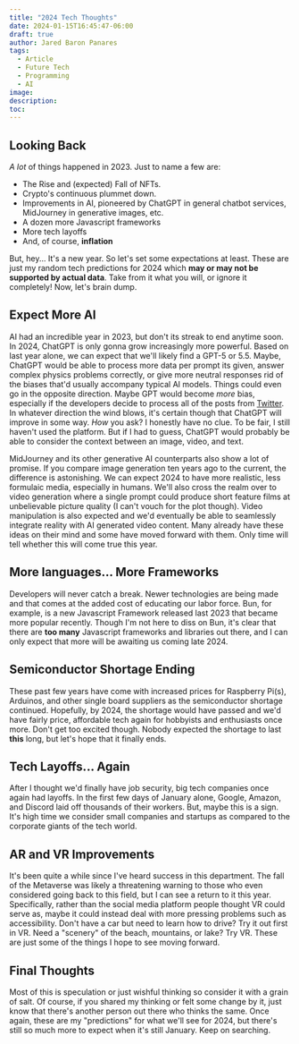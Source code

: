 ```yaml
---
title: "2024 Tech Thoughts"
date: 2024-01-15T16:45:47-06:00
draft: true
author: Jared Baron Panares
tags: 
  - Article
  - Future Tech
  - Programming
  - AI
image:
description:
toc:
---
```


## Looking Back
*A lot* of things happened in 2023. Just to name a few are:
- The Rise and (expected) Fall of NFTs.
- Crypto's continuous plummet down.
- Improvements in AI, pioneered by ChatGPT in general chatbot services, MidJourney in generative images, etc.
- A dozen more Javascript frameworks
- More tech layoffs
- And, of course, **inflation**

But, hey... It's a new year. So let's set some expectations at least. These are just my random tech predictions for 2024 which **may or may not be supported by actual data**. Take from it what you will, or ignore it completely! Now, let's brain dump.

## Expect More AI
AI had an incredible year in 2023, but don't its streak to end anytime soon. In 2024, ChatGPT is only gonna grow increasingly more powerful. Based on last year alone, we can expect that we'll likely find a GPT-5 or 5.5. Maybe, ChatGPT would be able to process more data per prompt its given, answer complex physics problems correctly, or give more neutral responses rid of the biases that'd usually accompany typical AI models. Things could even go in the opposite direction. Maybe GPT would become *more* bias, especially if the developers decide to process all of the posts from [Twitter](https://twitter.com/?lang=en). In whatever direction the wind blows, it's certain though that ChatGPT will improve in some way. *How* you ask? I honestly have no clue. To be fair, I still haven't used the platform. But if I had to guess, ChatGPT would probably be able to consider the context between an image, video, and text.

MidJourney and its other generative AI counterparts also show a lot of promise. If you compare image generation ten years ago to the current, the difference is astonishing. We can expect 2024 to have more realistic, less formulaic media, especially in humans. We'll also cross the realm over to video generation where a single prompt could produce short feature films at unbelievable picture quality (I can't vouch for the plot though). Video manipulation is also expected and we'd eventually be able to seamlessly integrate reality with AI generated video content. Many already have these ideas on their mind and some have moved forward with them. Only time will tell whether this will come true this year.

## More languages... More Frameworks
Developers will never catch a break. Newer technologies are being made and that comes at the added cost of educating our labor force. Bun, for example, is a new Javascript Framework released last 2023 that became more popular recently. Though I'm not here to diss on Bun, it's clear that there are **too many** Javascript frameworks and libraries out there, and I can only expect that more will be awaiting us coming late 2024.

## Semiconductor Shortage Ending 
These past few years have come with increased prices for Raspberry Pi(s), Arduinos, and other single board suppliers as the semiconductor shortage continued. Hopefully, by 2024, the shortage would have passed and we'd have fairly price, affordable tech again for hobbyists and enthusiasts once more. Don't get too excited though. Nobody expected the shortage to last **this** long, but let's hope that it finally ends.

## Tech Layoffs... Again
After I thought we'd finally have job security, big tech companies once again had layoffs. In the first few days of January alone, Google, Amazon, and Discord laid off thousands of their workers. But, maybe this is a sign. It's high time we consider small companies and startups as compared to the corporate giants of the tech world.

## AR and VR Improvements
It's been quite a while since I've heard success in this department. The fall of the Metaverse was likely a threatening warning to those who even considered going back to this field, but I can see a return to it this year. Specifically, rather than the social media platform people thought VR could serve as, maybe it could instead deal with more pressing problems such as accessibility. Don't have a car but need to learn how to drive? Try it out first in VR. Need a "scenery" of the beach, mountains, or lake? Try VR. These are just some of the things I hope to see moving forward.

## Final Thoughts
Most of this is speculation or just wishful thinking so consider it with a grain of salt. Of course, if you shared my thinking or felt some change by it, just know that there's another person out there who thinks the same. Once again, these are my "predictions" for what we'll see for 2024, but there's still so much more to expect when it's still January. Keep on searching.